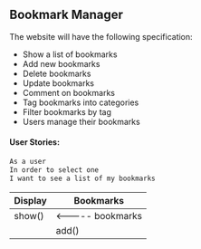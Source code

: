 ## Bookmark Manager

The website will have the following specification:

 - Show a list of bookmarks
 - Add new bookmarks
 - Delete bookmarks
 - Update bookmarks
 - Comment on bookmarks
 - Tag bookmarks into categories
 - Filter bookmarks by tag
 - Users manage their bookmarks

#### User Stories:
```sh
As a user
In order to select one
I want to see a list of my bookmarks
```

|Display    |   Bookmarks|
|----------|------------|
|show()    | <----- bookmarks|
|          | add()|
